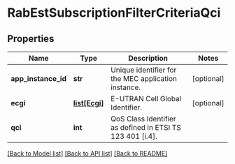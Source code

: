 # RabEstSubscriptionFilterCriteriaQci

## Properties
Name | Type | Description | Notes
------------ | ------------- | ------------- | -------------
**app_instance_id** | **str** | Unique identifier for the MEC application instance. | [optional] 
**ecgi** | [**list[Ecgi]**](Ecgi.md) | E-UTRAN Cell Global Identifier. | [optional] 
**qci** | **int** | QoS Class Identifier as defined in ETSI TS 123 401 [i.4]. | 

[[Back to Model list]](../README.md#documentation-for-models) [[Back to API list]](../README.md#documentation-for-api-endpoints) [[Back to README]](../README.md)

